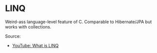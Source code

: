 # LINQ
Weird-ass language-level feature of C. Comparable to Hibernate/JPA but works with collections.

Source:
* [YouTube: What is LINQ](https://www.youtube.com/watch?v=z3PowDJKOSA)
